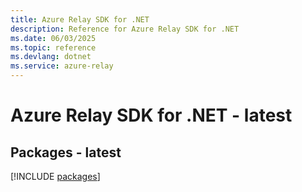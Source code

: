 ```yaml
---
title: Azure Relay SDK for .NET
description: Reference for Azure Relay SDK for .NET
ms.date: 06/03/2025
ms.topic: reference
ms.devlang: dotnet
ms.service: azure-relay
---
```

# Azure Relay SDK for .NET - latest
## Packages - latest
[!INCLUDE [packages](relay-index.md)]